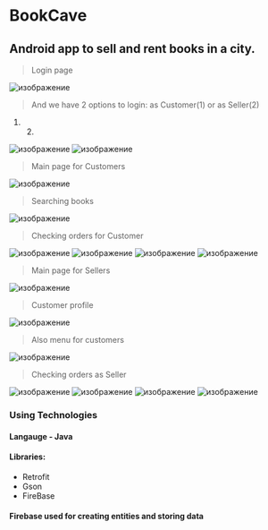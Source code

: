 # BookCave #
## Android app to sell and rent books in a city. ##

> Login page

![изображение](https://user-images.githubusercontent.com/66322879/195850537-28ba943b-f6e3-47f1-9501-eef95b4d29a8.png)

> And we have 2 options to login: as Customer(1) or as Seller(2)

1. 2.
![изображение](https://user-images.githubusercontent.com/66322879/195850692-f33eabab-7d5f-46de-8489-e3c4427a79d3.png)
![изображение](https://user-images.githubusercontent.com/66322879/195850807-9f6507e9-a6c1-4f6c-929d-99b798731347.png)

> Main page for Customers

![изображение](https://user-images.githubusercontent.com/66322879/195850847-dd02ac30-0a63-48ea-af0d-f289ac524447.png)

> Searching books

![изображение](https://user-images.githubusercontent.com/66322879/195850918-bf4463e1-a4bf-4d5c-af14-8d2e8d17bbfb.png)

> Checking orders for Customer

![изображение](https://user-images.githubusercontent.com/66322879/195851199-59635fc1-a85d-414d-be5e-1bc509ae0864.png)
![изображение](https://user-images.githubusercontent.com/66322879/195851206-4e45e421-0f10-4ba0-83d8-761bdca1adb9.png)
![изображение](https://user-images.githubusercontent.com/66322879/195851217-de82e493-1d40-4ff1-9b92-5bc2dd42b384.png)
![изображение](https://user-images.githubusercontent.com/66322879/195851229-d24b8f75-d4fe-4968-a346-b485a6ad0e3c.png)

> Main page for Sellers

![изображение](https://user-images.githubusercontent.com/66322879/195851020-1d536321-1a95-4f89-9002-1e9b3f5217df.png)

> Customer profile

![изображение](https://user-images.githubusercontent.com/66322879/195851311-ae2333c4-ea03-42ab-a689-64fcb5186336.png)

> Also menu for customers

![изображение](https://user-images.githubusercontent.com/66322879/195851083-d53d5616-f68e-45fa-ba06-c20040ee78cd.png)

> Checking orders as Seller

![изображение](https://user-images.githubusercontent.com/66322879/195851094-b7c0edc5-3fa4-46c9-bc19-3e770873518c.png)
![изображение](https://user-images.githubusercontent.com/66322879/195851099-167af566-2aec-4278-95a6-b7542a513ee5.png)
![изображение](https://user-images.githubusercontent.com/66322879/195851116-7f514484-ecb5-4cbd-b963-fa0910f998f4.png)
![изображение](https://user-images.githubusercontent.com/66322879/195852408-8121a18e-2ef1-4337-8da2-23fd1987e4d1.png)

### Using Technologies ###

#### Langauge - Java

#### Libraries:
* Retrofit
* Gson
* FireBase

#### Firebase used for creating entities and storing data




